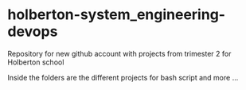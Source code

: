 # holberton-system_engineering-devops
Repository for new github account with projects from trimester 2 for Holberton school

Inside the folders are the different projects for bash script and more ...
